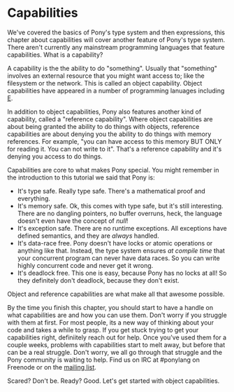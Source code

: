 # Capabilities

We've covered the basics of Pony's type system and then expressions, this
chapter about capabilities will cover another feature of Pony's type system. 
There aren't currently any mainstream programming languages that feature
capabilities. What is a capability?

A capability is the the ability to do "something". Usually that "something" 
involves an external resource that you might want access to; like the 
filesystem or the network. This is called an object capability. Object 
capabilities have appeared in a number of programming lanuages including 
[E](https://en.wikipedia.org/wiki/E_(programming_language)).

In addition to object capabilities, Pony also features another kind of
capability, called a "reference capability". Where object capabilities are about
being granted the ability to do things with objects, reference capabilities are
about denying you the ability to do things with memory references. For example,
"you can have access to this memory BUT ONLY for reading it. You can not write 
to it". That's a reference capability and it's denying you access to do things.

Capabilities are core to what makes Pony special. You might remember in the
introduction to this tutorial we said that Pony is:

* It's type safe. Really type safe. There's a mathematical proof and everything.
* It's memory safe. Ok, this comes with type safe, but it's still interesting. 
There are no dangling pointers, no buffer overruns, heck, the language doesn't 
even have the concept of _null_!
* It's exception safe. There are no runtime exceptions. All exceptions have 
defined semantics, and they are _always_ handled.
* It's data-race free. Pony doesn't have locks or atomic operations or anything 
like that. Instead, the type system ensures _at compile time_ that your 
concurrent program can never have data races. So you can write highly 
concurrent code and never get it wrong.
* It's deadlock free. This one is easy, because Pony has no locks at all! So 
they definitely don't deadlock, because they don't exist.

Object and reference capabilities are what make all that awesome possible.

By the time you finish this chapter, you should start to have a handle on what
capabilities are and how you can use them. Don't worry if you struggle with 
them at first. For most people, its a new way of thinking about your code and
takes a while to grasp. If you get stuck trying to get your capabilities right,
definiitely reach out for help. Once you've used them for a couple weeks, 
problems with capabilities start to melt away, but before that can be a real
struggle. Don't worry, we all go through that struggle and the Pony community
is waiting to help. Find us on IRC at #ponylang on Freenode or on the
[mailing list](https://groups.io/g/pony+user). 

Scared? Don't be. Ready? Good. Let's get started with object capabilities.
